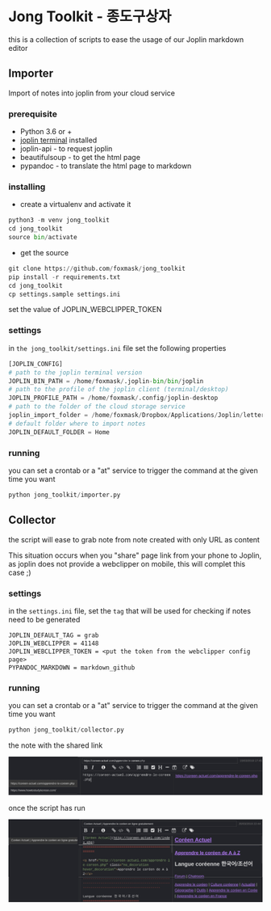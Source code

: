 # Jong Toolkit - 종도구상자

this is a collection of scripts to ease the usage of our Joplin markdown editor

## Importer 

Import of notes into joplin from your cloud service

### prerequisite

* Python 3.6 or +
* [joplin terminal](https://joplin.cozic.net/terminal/) installed
* joplin-api - to request joplin
* beautifulsoup - to get the html page
* pypandoc - to translate the html page to markdown

### installing

* create a virtualenv and activate it

```python 
python3 -m venv jong_toolkit
cd jong_toolkit
source bin/activate
```

* get the source 

```python
git clone https://github.com/foxmask/jong_toolkit
pip install -r requirements.txt
cd jong_toolkit
cp settings.sample settings.ini
```

set the value of JOPLIN_WEBCLIPPER_TOKEN 

### settings 

in `the jong_toolkit/settings.ini` file set the following properties
 
```python 
[JOPLIN_CONFIG]
# path to the joplin terminal version
JOPLIN_BIN_PATH = /home/foxmask/.joplin-bin/bin/joplin
# path to the profile of the joplin client (terminal/desktop)
JOPLIN_PROFILE_PATH = /home/foxmask/.config/joplin-desktop
# path to the folder of the cloud storage service
joplin_import_folder = /home/foxmask/Dropbox/Applications/Joplin/letterbox/
# default folder where to import notes
JOPLIN_DEFAULT_FOLDER = Home
```

### running

you can set a crontab or a "at" service to trigger the command at the given time you want

```python
python jong_toolkit/importer.py 
```


## Collector

the script will ease to grab note from note created with only URL as content

This situation occurs when you "share" page link from your phone to Joplin, as joplin does not provide a webclipper on mobile, this will complet this case ;)

### settings 
in the `settings.ini` file, set the `tag` that will be used for checking if notes need to be generated

```
JOPLIN_DEFAULT_TAG = grab
JOPLIN_WEBCLIPPER = 41148
JOPLIN_WEBCLIPPER_TOKEN = <put the token from the webclipper config page>
PYPANDOC_MARKDOWN = markdown_github
```

### running

you can set a crontab or a "at" service to trigger the command at the given time you want

```python
python jong_toolkit/collector.py 
```

the note with the shared link

![before](before.png)

once the script has run

![after](after.png)
